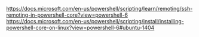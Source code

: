 
https://docs.microsoft.com/en-us/powershell/scripting/learn/remoting/ssh-remoting-in-powershell-core?view=powershell-6
https://docs.microsoft.com/en-us/powershell/scripting/install/installing-powershell-core-on-linux?view=powershell-6#ubuntu-1404